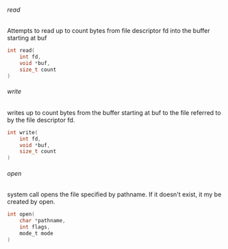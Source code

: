 
###### read
Attempts to read up to count bytes from file descriptor fd into the buffer starting at buf
```c
int read(
	int fd,
	void *buf,
	size_t count
)
```

###### write
writes up to count bytes from the buffer starting at buf to the file referred to by the file descriptor fd.
```c
int write(
	int fd,
	void *buf,
	size_t count
)
```

###### open
system call opens the file specified by pathname. If it doesn't exist, it my be created by open.
```c
int open(
	char *pathname,
	int flags,
	mode_t mode
)
```


